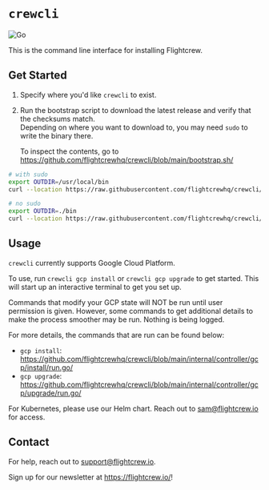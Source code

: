 # `crewcli`

![Go](https://github.com/flightcrewhq/cli/actions/workflows/go.yaml/badge.svg)

This is the command line interface for installing Flightcrew.

## Get Started

1. Specify where you'd like `crewcli` to exist.
2. Run the bootstrap script to download the latest release and verify that the checksums match. \
   Depending on where you want to download to, you may need `sudo` to write the binary there.

   To inspect the contents, go to <https://github.com/flightcrewhq/crewcli/blob/main/bootstrap.sh/>

```sh
# with sudo
export OUTDIR=/usr/local/bin
curl --location https://raw.githubusercontent.com/flightcrewhq/crewcli/main/bootstrap.sh | sudo OUTDIR=${OUTDIR} bash
```

```sh
# no sudo
export OUTDIR=./bin
curl --location https://raw.githubusercontent.com/flightcrewhq/crewcli/main/bootstrap.sh | bash
```

## Usage

`crewcli` currently supports Google Cloud Platform.

To use, run `crewcli gcp install` or `crewcli gcp upgrade` to get started. This will start up an interactive terminal to get you set up.

Commands that modify your GCP state will NOT be run until user permission is given. However, some commands to get additional details to make the process smoother may be run. Nothing is being logged.

For more details, the commands that are run can be found below:

* `gcp install`: <https://github.com/flightcrewhq/crewcli/blob/main/internal/controller/gcp/install/run.go/>
* `gcp upgrade`: <https://github.com/flightcrewhq/crewcli/blob/main/internal/controller/gcp/upgrade/run.go/>

For Kubernetes, please use our Helm chart. Reach out to sam@flightcrew.io for access.

## Contact

For help, reach out to support@flightcrew.io.

Sign up for our newsletter at <https://flightcrew.io/>!
